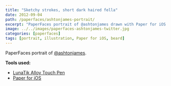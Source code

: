 ```yaml
---
title: "Sketchy strokes, short dark haired fella"
date: 2012-09-04
path: /paperfaces/ashtonjames-portrait/
excerpt: "PaperFaces portrait of @ashtonjames drawn with Paper for iOS on an iPad."
image: ../../images/paperfaces-ashtonjames-twitter.jpg
categories: [paperfaces]
tags: [portrait, illustration, Paper for iOS, beard]
---
```


PaperFaces portrait of [@ashtonjames](https://twitter.com/ashtonjames).

**Tools used:**

- [LunaTik Alloy Touch Pen](https://www.amazon.com/gp/product/B00821TR7G/ref=as_li_ss_tl?ie=UTF8&tag=mademist-20&linkCode=as2&camp=1789&creative=390957&creativeASIN=B00821TR7G)
- [Paper for iOS](https://paper.bywetransfer.com/)
